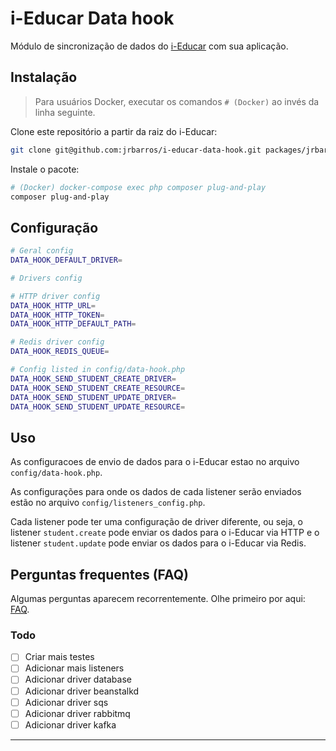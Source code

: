 # i-Educar Data hook

Módulo de sincronização de dados do [i-Educar](https://github.com/portabilis/i-educar) com sua aplicação.

## Instalação

> Para usuários Docker, executar os comandos `# (Docker)` ao invés da linha seguinte.

Clone este repositório a partir da raiz do i-Educar:

```bash
git clone git@github.com:jrbarros/i-educar-data-hook.git packages/jrbarros/i-educar-data-hook
```

Instale o pacote:

```bash
# (Docker) docker-compose exec php composer plug-and-play
composer plug-and-play
```

## Configuração

```bash
# Geral config
DATA_HOOK_DEFAULT_DRIVER=

# Drivers config

# HTTP driver config
DATA_HOOK_HTTP_URL=
DATA_HOOK_HTTP_TOKEN=
DATA_HOOK_HTTP_DEFAULT_PATH=

# Redis driver config
DATA_HOOK_REDIS_QUEUE=

# Config listed in config/data-hook.php
DATA_HOOK_SEND_STUDENT_CREATE_DRIVER=
DATA_HOOK_SEND_STUDENT_CREATE_RESOURCE=
DATA_HOOK_SEND_STUDENT_UPDATE_DRIVER=
DATA_HOOK_SEND_STUDENT_UPDATE_RESOURCE=
```

## Uso

As configuracoes de envio de dados para o i-Educar estao no arquivo `config/data-hook.php`.

As configurações para onde os dados de cada listener serão enviados estão no arquivo `config/listeners_config.php`.

Cada listener pode ter uma configuração de driver diferente, ou seja, o listener `student.create` pode enviar os dados para o i-Educar via HTTP e o listener `student.update` pode enviar os dados para o i-Educar via Redis.

## Perguntas frequentes (FAQ)

Algumas perguntas aparecem recorrentemente. Olhe primeiro por aqui: [FAQ](https://github.com/portabilis/i-educar-website/blob/master/docs/faq.md).


### Todo
- [ ] Criar mais testes 
- [ ] Adicionar mais listeners
- [ ] Adicionar driver database
- [ ] Adicionar driver beanstalkd
- [ ] Adicionar driver sqs
- [ ] Adicionar driver rabbitmq
- [ ] Adicionar driver kafka
---
